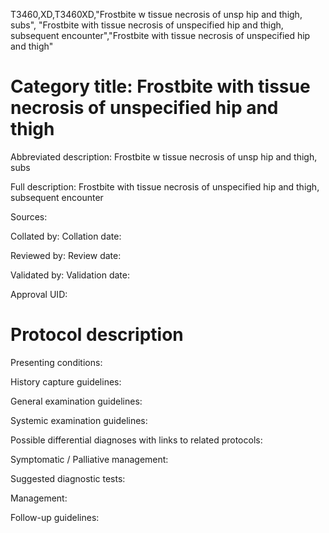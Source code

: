 T3460,XD,T3460XD,"Frostbite w tissue necrosis of unsp hip and thigh, subs", "Frostbite with tissue necrosis of unspecified hip and thigh, subsequent encounter","Frostbite with tissue necrosis of unspecified hip and thigh"
# Category title: Frostbite with tissue necrosis of unspecified hip and thigh

Abbreviated description: Frostbite w tissue necrosis of unsp hip and thigh, subs

Full description: Frostbite with tissue necrosis of unspecified hip and thigh, subsequent encounter

Sources:

Collated by:
Collation date:

Reviewed by:
Review date:

Validated by:
Validation date:

Approval UID:

# Protocol description

Presenting conditions:

History capture guidelines:

General examination guidelines:

Systemic examination guidelines:

Possible differential diagnoses with links to related protocols:

Symptomatic / Palliative management:

Suggested diagnostic tests:

Management:

Follow-up guidelines:
